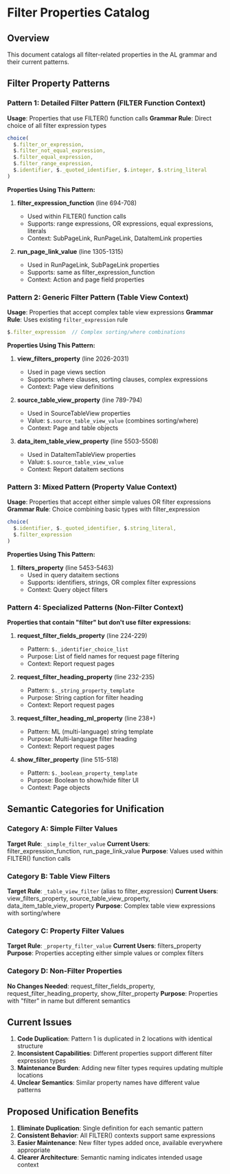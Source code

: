 # Filter Properties Catalog

## Overview
This document catalogs all filter-related properties in the AL grammar and their current patterns.

## Filter Property Patterns

### Pattern 1: Detailed Filter Pattern (FILTER Function Context)
**Usage**: Properties that use FILTER() function calls
**Grammar Rule**: Direct choice of all filter expression types
```javascript
choice(
  $.filter_or_expression,
  $.filter_not_equal_expression, 
  $.filter_equal_expression,
  $.filter_range_expression,
  $.identifier, $._quoted_identifier, $.integer, $.string_literal
)
```

**Properties Using This Pattern:**
1. **filter_expression_function** (line 694-708)
   - Used within FILTER() function calls
   - Supports: range expressions, OR expressions, equal expressions, literals
   - Context: SubPageLink, RunPageLink, DataItemLink properties

2. **run_page_link_value** (line 1305-1315) 
   - Used in RunPageLink, SubPageLink properties
   - Supports: same as filter_expression_function
   - Context: Action and page field properties

### Pattern 2: Generic Filter Pattern (Table View Context)
**Usage**: Properties that accept complex table view expressions
**Grammar Rule**: Uses existing `filter_expression` rule
```javascript
$.filter_expression  // Complex sorting/where combinations
```

**Properties Using This Pattern:**
1. **view_filters_property** (line 2026-2031)
   - Used in page views section
   - Supports: where clauses, sorting clauses, complex expressions
   - Context: Page view definitions

2. **source_table_view_property** (line 789-794)
   - Used in SourceTableView properties
   - Value: `$.source_table_view_value` (combines sorting/where)
   - Context: Page and table objects

3. **data_item_table_view_property** (line 5503-5508)
   - Used in DataItemTableView properties  
   - Value: `$.source_table_view_value`
   - Context: Report dataitem sections

### Pattern 3: Mixed Pattern (Property Value Context)
**Usage**: Properties that accept either simple values OR filter expressions
**Grammar Rule**: Choice combining basic types with filter_expression
```javascript
choice(
  $.identifier, $._quoted_identifier, $.string_literal,
  $.filter_expression
)
```

**Properties Using This Pattern:**
1. **filters_property** (line 5453-5463)
   - Used in query dataitem sections
   - Supports: identifiers, strings, OR complex filter expressions
   - Context: Query object filters

### Pattern 4: Specialized Patterns (Non-Filter Context)
**Properties that contain "filter" but don't use filter expressions:**

1. **request_filter_fields_property** (line 224-229)
   - Pattern: `$._identifier_choice_list`
   - Purpose: List of field names for request page filtering
   - Context: Report request pages

2. **request_filter_heading_property** (line 232-235)
   - Pattern: `$._string_property_template`
   - Purpose: String caption for filter heading
   - Context: Report request pages

3. **request_filter_heading_ml_property** (line 238+)
   - Pattern: ML (multi-language) string template
   - Purpose: Multi-language filter heading
   - Context: Report request pages

4. **show_filter_property** (line 515-518)
   - Pattern: `$._boolean_property_template`
   - Purpose: Boolean to show/hide filter UI
   - Context: Page objects

## Semantic Categories for Unification

### Category A: Simple Filter Values
**Target Rule**: `_simple_filter_value`
**Current Users**: filter_expression_function, run_page_link_value
**Purpose**: Values used within FILTER() function calls

### Category B: Table View Filters  
**Target Rule**: `_table_view_filter` (alias to filter_expression)
**Current Users**: view_filters_property, source_table_view_property, data_item_table_view_property
**Purpose**: Complex table view expressions with sorting/where

### Category C: Property Filter Values
**Target Rule**: `_property_filter_value`
**Current Users**: filters_property
**Purpose**: Properties accepting either simple values or complex filters

### Category D: Non-Filter Properties
**No Changes Needed**: request_filter_fields_property, request_filter_heading_property, show_filter_property
**Purpose**: Properties with "filter" in name but different semantics

## Current Issues

1. **Code Duplication**: Pattern 1 is duplicated in 2 locations with identical structure
2. **Inconsistent Capabilities**: Different properties support different filter expression types
3. **Maintenance Burden**: Adding new filter types requires updating multiple locations
4. **Unclear Semantics**: Similar property names have different value patterns

## Proposed Unification Benefits

1. **Eliminate Duplication**: Single definition for each semantic pattern
2. **Consistent Behavior**: All FILTER() contexts support same expressions
3. **Easier Maintenance**: New filter types added once, available everywhere appropriate
4. **Clearer Architecture**: Semantic naming indicates intended usage context